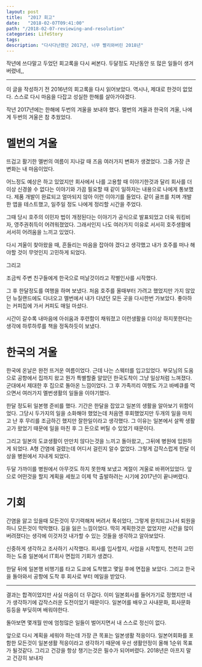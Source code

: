 ```yaml
---
layout: post
title:  "2017 회고"
date:   "2018-02-07T09:41:00"
path: "/2018-02-07-reviewing-and-resolution"
categories: LifeStory
tags:  
description: "다사다난했던 2017년, 너무 빨리와버린 2018년"
---
```


작년에 쓰다말고 두었던 회고록을 다시 써본다. 두달정도 지난동안 또 많은 일들이 생겨버렸네,, 

---

이 글을 작성하기 전 2016년의 회고록을 다시 읽어보았다. 역시나, 제대로 한것이 없었다. 스스로 다시 마음을 다잡고 성실한 한해를 살아가야겠다.

작년 2017년에는 한해에 두번의 겨울을 보내야 했다. 
멜번의 겨울과 한국의 겨울, 
나에게 두번의 겨울은 참 추웠었다. 

# 멜번의 겨울
  뜨겁고 활기한 멜번의 여름이 지나갈 때 즈음 여러가지 변화가 생겼었다. 그중 가장 큰 변화는 내 마음이었다.
  
  어느정도 예상은 하고 있었지만 회사에서 나를 고용할 때 이야기한것과 달리 회사를 더이상 신경쓸 수 없다는 이야기와 가끔 필요할 때 같이 일하자는 내용으로 나에게 통보했다. 
  제품 개발이 완료되고 얼마되지 않아 이런 이야기를 들었다. 같이 골프를 치며 개발한 앱을 테스트했고, 일주일 정도 나에게 정리할 시간을 주었다.
  
  그때 당시 호주의 이민자 법이 개정된다는 이야기가 공식으로 발표되었고 더욱 워킹비자, 영주권취득이 어려워졌었다. 그래서인지 나도 여러가지 이유로 서서히 호주생활에 서서히 어려움을 느끼고 있었다.
  
  다시 겨울이 찾아왔을 때, 흔들리는 마음을 잡아야 겠다고 생각했고 내가 호주를 떠나 해야할 것이 무엇인지 고민하게 되었다. 
  
  그리고

  조금씩 주변 친구들에게 한국으로 떠날것이라고 작별인사를 시작했다.
  
  그 후 한달정도를 여행을 하며 보냈다. 처음 호주를 올때부터 가려고 했었지만 가지 않았던 뉴질랜드에도 다녀오고 
  멜번에서 내가 다녔던 모든 곳을 다시한번 가보았다. 좋아하는 커피집에 가서 커피도 매일 마셨다. 

  시간이 갈수록 내마음에 아쉬움과 후련함이 채워졌고 이런생활을 더이상 하지못한다는 생각에 하루하루를 책을 정독하듯이 보냈다.
  
# 한국의 겨울
  한국에 온날은 완전 뜨거운 여름이었다. 근데 나는 스웨터를 입고있었다. 부모님의 도움으로 공항에서 집까지 왔고 뭔가 특별할줄 알았던 한국도착이 그냥 일상처럼 느껴졌다. 군대에서 제대한 후 집으로 돌아온 느낌이었다. 그 후 가족끼리 여행도 가고 바베큐를 먹으면서 여러가지 멜번생활의 일들을 이야기했다.

  한달 정도뒤 일본행 준비를 했다. 기간은 한달을 잡았고 일본의 생활을 알아보기 위함이었다. 그당시 두가지의 일을 소화해야 했었는데 처음엔 후회했었지만 두개의 일을 마치고 난 후 무리를 조금하긴 했지만 잘한일이라고 생각했다. 그 이유는 일본에서 살짝 생활고가 왔었기 때문에 일을 마친 후 그 돈으로 버틸 수 있었기 때문이다. 
  
  그리고 일본의 도쿄생활이 만만치 않다는것을 느끼고 돌아왔고,,
  그뒤에 병원에 입원하게 되었다. A형 간염에 걸렸는데 어디서 걸린지 알수 없었다. 그렇게 갑작스럽게 한달 이상을 병원에서 지내게 되었다.
  
  두달 가까이를 병원에서 아무것도 하지 못한채 보냈고 계절이 겨울로 바뀌어있었다. 앞으로 어떤것을 할지 계획을 세웠고 이제 막 출발하려는 시기에 2017년이 끝나버렸다.


# 기회
  간염을 앓고 있을때 모든것이 무기력해져 버려서 푹쉬었다, 그렇게 완치되고나서 퇴원을 하니 모든것이 막막했다. 길을 잃은 느낌이었다. 딱히 계획한것은 없었지만 시간을 많이 버려졌다는 생각에 이것저것 내가할 수 있는 것들을 생각하고 알아보았다. 
  
  신중하게 생각하고 조사하기 시작했다. 회사를 입사할지, 사업을 시작할지, 천천히 고민하는 도중 일본에서 IT회사 면접의 기회가 생겼다. 
  
  한달 뒤에 일본행 비행기를 타고 도쿄에 도착했고 몇일 후에 면접을 보았다. 그리고 한국을 돌아와서 공항에 도착 후 회사로 부터 메일을 받았다.

---

결과는 합격이었지만 사실 마음이 더 무겁다. 이미 일본회사를 들어가기로 정했지만 내가 생각하기에 갑작스러운 도전이었기 때문이다. 일본어를 배우고 사내문화, 회사문화 등등을 부딪히며 배워야한다. 

돌아보면 몇개월 만에 엄청많은 일들이 벌어지면서 내 스스로 정신이 없다. 

앞으로 다시 계획을 세워야 하는데 가장 큰 목표는 일본생활 적응이다. 일본어회화를 포함한 모든것이 일본생활 적응이라고 생각하기 때문에 우선 생활안정이 올해 1순위 목표가 될것같다. 그리고 건강을 항상 챙기는것은 필수가 되어버렸다. 2018년은 아프지 말고 건강히 보내자
